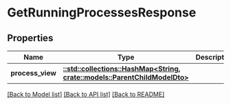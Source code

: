 # GetRunningProcessesResponse

## Properties

Name | Type | Description | Notes
------------ | ------------- | ------------- | -------------
**process_view** | [**::std::collections::HashMap<String, crate::models::ParentChildModelDto>**](ParentChildModelDto.md) |  | 

[[Back to Model list]](../README.md#documentation-for-models) [[Back to API list]](../README.md#documentation-for-api-endpoints) [[Back to README]](../README.md)


